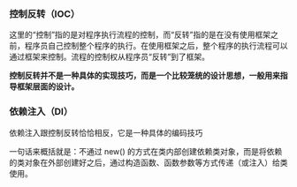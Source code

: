 ### 控制反转（IOC）
这里的“控制”指的是对程序执行流程的控制，而“反转”指的是在没有使用框架之前，程序员自己控制整个程序的执行。在使用框架之后，整个程序的执行流程可以通过框架来控制。流程的控制权从程序员“反转”到了框架。

**控制反转并不是一种具体的实现技巧，而是一个比较笼统的设计思想，一般用来指导框架层面的设计。**

### 依赖注入（DI）
依赖注入跟控制反转恰恰相反，它是一种具体的编码技巧

一句话来概括就是：不通过 new() 的方式在类内部创建依赖类对象，而是将依赖的类对象在外部创建好之后，通过构造函数、函数参数等方式传递（或注入）给类使用。